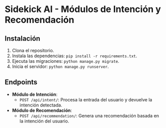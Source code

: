 # Sidekick AI - Módulos de Intención y Recomendación

## Instalación
1. Clona el repositorio.
2. Instala las dependencias: `pip install -r requirements.txt`.
3. Ejecuta las migraciones: `python manage.py migrate`.
4. Inicia el servidor: `python manage.py runserver`.

## Endpoints
- **Módulo de Intención**:
  - `POST /api/intent/`: Procesa la entrada del usuario y devuelve la intención detectada.
- **Módulo de Recomendación**:
  - `POST /api/recommendation/`: Genera una recomendación basada en la intención del usuario.